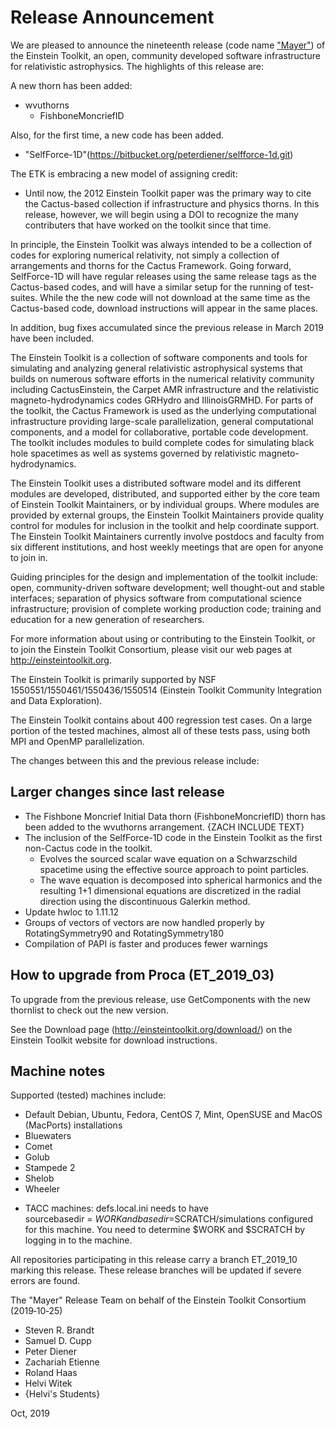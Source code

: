 # Release Announcement

We are pleased to announce the nineteenth release (code name ["Mayer"](https://en.wikipedia.org/wiki/Maria_Goeppert_Mayer)) of the Einstein Toolkit, an open, community developed software infrastructure for relativistic astrophysics. The highlights of this release are:

A new thorn has been added:

* wvuthorns
    - FishboneMoncriefID

Also, for the first time, a new code has been added.

* "SelfForce-1D"(https://bitbucket.org/peterdiener/selfforce-1d.git)

The ETK is embracing a new model of assigning credit:

 * Until now, the 2012 Einstein Toolkit paper was the primary way to cite the Cactus-based collection if infrastructure and physics thorns. In this release, however, we will begin using a DOI to recognize the many contributers that have worked on the toolkit since that time.

In principle, the Einstein Toolkit was always intended to be a collection of codes for exploring numerical relativity, not simply a collection of arrangements and thorns for the Cactus Framework. Going forward, SelfForce-1D will have regular releases using the same release tags as the Cactus-based codes, and will have a similar setup for the running of test-suites. While the the new code will not download at the same time as the Cactus-based code, download instructions will appear in the same places.

In addition, bug fixes accumulated since the previous release in March 2019 have been included.

The Einstein Toolkit is a collection of software components and tools for simulating and analyzing general relativistic astrophysical systems that builds on numerous software efforts in the numerical relativity community including CactusEinstein, the Carpet AMR infrastructure and the relativistic magneto-hydrodynamics codes GRHydro and IllinoisGRMHD. For parts of the toolkit, the Cactus Framework is used as the underlying computational infrastructure providing large-scale parallelization, general computational components, and a model for collaborative, portable code development. The toolkit includes modules to build complete codes for simulating black hole spacetimes as well as systems governed by relativistic magneto-hydrodynamics.

The Einstein Toolkit uses a distributed software model and its different modules are developed, distributed, and supported either by the core team of Einstein Toolkit Maintainers, or by individual groups. Where modules are provided by external groups, the Einstein Toolkit Maintainers provide quality control for modules for inclusion in the toolkit and help coordinate support. The Einstein Toolkit Maintainers currently involve postdocs and faculty from six different institutions, and host weekly meetings that are open for anyone to join in.

Guiding principles for the design and implementation of the toolkit include: open, community-driven software development; well thought-out and stable interfaces; separation of physics software from computational science infrastructure; provision of complete working production code; training and education for a new generation of researchers.

For more information about using or contributing to the Einstein Toolkit, or to join the Einstein Toolkit Consortium, please visit our web pages at http://einsteintoolkit.org.

The Einstein Toolkit is primarily supported by NSF 1550551/1550461/1550436/1550514 (Einstein Toolkit Community Integration and Data Exploration).

The Einstein Toolkit contains about 400 regression test cases.  On a large portion of the tested machines, almost all of these tests pass, using both MPI and OpenMP parallelization.

The changes between this and the previous release include:

## Larger changes since last release

* The Fishbone Moncrief Initial Data thorn (FishboneMoncriefID) thorn
  has been added to the wvuthorns arrangement.
  {ZACH INCLUDE TEXT}
* The inclusion of the SelfForce-1D code in the Einstein Toolkit as the
  first non-Cactus code in the toolkit.
    - Evolves the sourced scalar wave equation on a Schwarzschild spacetime
      using the effective source approach to point particles.
    - The wave equation is decomposed into spherical harmonics and the
      resulting 1+1 dimensional equations are discretized in the radial
      direction using the discontinuous Galerkin method.
* Update hwloc to 1.11.12
* Groups of vectors of vectors are now handled properly by RotatingSymmetry90 and RotatingSymmetry180
* Compilation of PAPI is faster and produces fewer warnings


## How to upgrade from Proca (ET_2019_03) 

To upgrade from the previous release, use GetComponents with the new thornlist to check out the new version.

See the Download page (http://einsteintoolkit.org/download/) on the Einstein Toolkit website for download instructions.

## Machine notes

Supported (tested) machines include:

- Default Debian, Ubuntu, Fedora, CentOS 7, Mint, OpenSUSE and MacOS (MacPorts) installations
- Bluewaters
- Comet
- Golub
- Stampede 2
- Shelob
- Wheeler

* TACC machines: defs.local.ini needs to have sourcebasedir = $WORK
  and basedir = $SCRATCH/simulations configured for this machine.  You
  need to determine $WORK and $SCRATCH by logging in to the machine.

All repositories participating in this release carry a branch ET_2019_10 marking this release.  These release branches will be updated if severe errors are found.

The "Mayer" Release Team on behalf of the Einstein Toolkit Consortium (2019‐10‐25)

* Steven R. Brandt
* Samuel D. Cupp
* Peter Diener
* Zachariah Etienne
* Roland Haas
* Helvi Witek
* {Helvi's Students}

Oct, 2019
